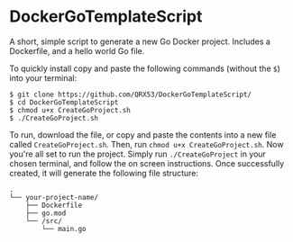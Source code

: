 # DockerGoTemplateScript
A short, simple script to generate a new Go Docker project. Includes a Dockerfile, and a hello world Go file.

To quickly install copy and paste the following commands (without the `$`) into your terminal:

```
$ git clone https://github.com/QRX53/DockerGoTemplateScript/ 
$ cd DockerGoTemplateScript
$ chmod u+x CreateGoProject.sh
$ ./CreateGoProject.sh
```

To run, download the file, or copy and paste the contents into a new file called `CreateGoProject.sh`. Then, run `chmod u+x CreateGoProject.sh`. Now you're all set to run the project. Simply run `./CreateGoProject` in your chosen terminal, and follow the on screen instructions. Once successfully created, it will generate the following file structure:

```
.
└── your-project-name/
    ├── Dockerfile
    ├── go.mod
    └── /src/
        └── main.go
```
